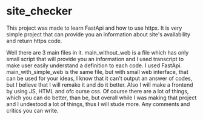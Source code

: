 # site_checker
This project was made to learn FastApi and how to use httpx. It is very simple project that can provide you an information about site's availability and return https code.

Well there are 3 main files in it. main_without_web is a file which has only small script that will provide you an information and I used transcript to make user easily understand a definition to each code. I used FastApi.
main_with_simple_web is the same file, but with small web interface, that can be used for your ideas, I know that it can't output an answer of codes, but I believe that I will remake it and do it better. Also I will make a frontend by using JS, HTML and ofc ourse css.
Of course there are a lot of things, which you can do better, than be, but overall while I was making that project and I undestood a lot of things, thus I will stude more. Any comments and critics you can write.
